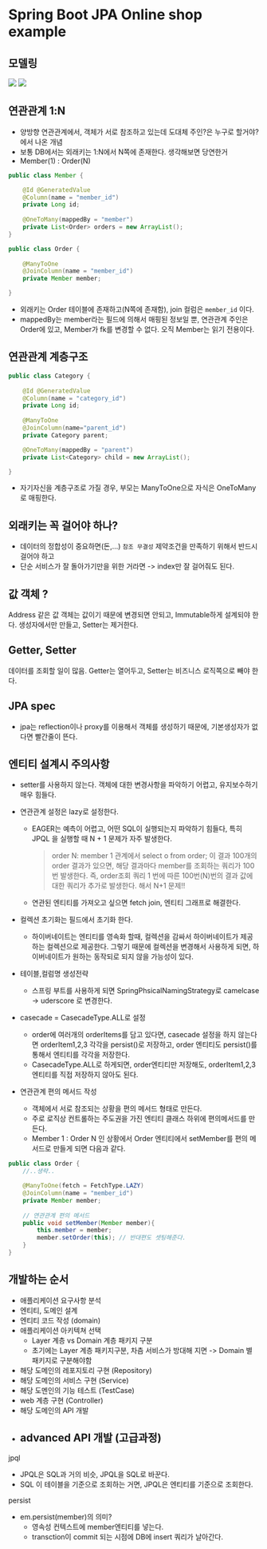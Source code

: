 # Spring Boot JPA Online shop example 

## 모델링 
![](https://user-images.githubusercontent.com/28615416/80606188-f9311300-8a6e-11ea-8bd0-5978c60d9128.png)
![](https://user-images.githubusercontent.com/28615416/80606200-fd5d3080-8a6e-11ea-938c-db9ca1084f3f.png)


## 연관관계 1:N 
- 양방향 연관관계에서, 객체가 서로 참조하고 있는데 도대체 주인?은 누구로 할거야? 에서 나온 개념 
- 보통 DB에서는 외래키는 1:N에서 N쪽에 존재한다. 생각해보면 당연한거
- Member(1) : Order(N)

```java
public class Member {

    @Id @GeneratedValue
    @Column(name = "member_id")
    private Long id;
    
    @OneToMany(mappedBy = "member")
    private List<Order> orders = new ArrayList();
} 

public class Order {
    
    @ManyToOne
    @JoinColumn(name = "member_id")
    private Member member;

}
```
- 외래키는 Order 테이블에 존재하고(N쪽에 존재함), join 컬럼은 `member_id` 이다. 
- mappedBy는 member라는 필드에 의해서 매핑된 정보일 뿐, 연관관계 주인은 Order에 있고, Member가 fk를 변경할 수 없다. 오직 Member는 읽기 전용이다.


## 연관관계 계층구조
```java
public class Category {
    
    @Id @GeneratedValue
    @Column(name = "category_id")
    private Long id;
    
    @ManyToOne
    @JoinColumn(name="parent_id")
    private Category parent;

    @OneToMany(mappedBy = "parent")
    private List<Category> child = new ArrayList();

}
```
- 자기자신을 계층구조로 가질 경우, 부모는 ManyToOne으로 자식은 OneToMany로 매핑한다.


## 외래키는 꼭 걸어야 하나? 
- 데이터의 정합성이 중요하면(돈,...) `참조 무결성` 제약조건을 만족하기 위해서 반드시 걸어야 하고
- 단순 서비스가 잘 돌아가기만을 위한 거라면 -> index만 잘 걸어줘도 된다.


## 값 객체 ?
Address 같은 값 객체는 값이기 때문에 변경되면 안되고, Immutable하게 설계되야 한다. 생성자에서만 만들고, Setter는 제거한다. 

## Getter, Setter
데이터를 조회할 일이 많음. Getter는 열어두고, Setter는 비즈니스 로직쪽으로 빼야 한다.

## JPA spec
- jpa는 reflection이나 proxy를 이용해서 객체를 생성하기 때문에, 기본생성자가 없다면 빨간줄이 뜬다.





## 엔티티 설계시 주의사항

-   setter를 사용하지 않는다. 
    객체에 대한 변경사항을 파악하기 어렵고, 유지보수하기 매우 힘들다.

-   연관관계 설정은 lazy로 설정한다.

    -   EAGER는 예측이 어렵고, 어떤 SQL이 실행되는지 파악하기 힘들다, 특히 JPQL 을 실행할 때 N + 1 문제가 자주 발생한다. 

        >    order N: member 1 관계에서
        >   select o from order; 이 결과 100개의 order 결과가 있으면, 해당 결과마다 member를 조회하는 쿼리가 100번 발생한다. 즉, order조회 쿼리 1 번에 따른 100번(N)번의 결과 값에 대한 쿼리가 추가로 발생한다. 해서 N+1 문제!!

    -   연관된 엔티티를 가져오고 싶으면 fetch join, 엔티티 그래프로 해결한다.

-   컬렉션 초기화는 필드에서 초기화 한다. 
    -   하이버네이트는 엔티티를 영속화 할때, 컬렉션을 감싸서 하이버네이트가 제공하는 컬렉션으로 제공한다. 그렇기 때문에 컬렉션을 변경해서 사용하게 되면, 하이버네이트가 원하는 동작되로 되지 않을 가능성이 있다.

-   테이블,컬럼명 생성전략 
    -   스프링 부트를 사용하게 되면 SpringPhsicalNamingStrategy로 camelcase -> uderscore 로 변경한다.

-   casecade = CasecadeType.ALL로 설정
    -   order에 여러개의 orderItems를 담고 있다면, casecade 설정을 하지 않는다면 orderItem1,2,3 각각을 persist()로 저장하고, order 엔티티도 persist()를 통해서 엔티티를 각각을 저장한다. 
    -   CasecadeType.ALL로 하게되면, order엔티티만 저장해도, orderItem1,2,3 엔티티를 직접 저장하지 않아도 된다.

-   연관관계 편의 메서드 작성
    -   객체에서 서로 참조되는 상황을 편의 메서드 형태로 만든다. 
    -   주로 로직상 컨트롤하는 주도권을 가진 엔티티 클래스 하위에 편의메서드를 만든다. 
    -   Member 1 : Order N 인 상황에서 Order 엔티티에서 setMember를 편의 메서드로 만들게 되면 다음과 같다.

```java
public class Order {
    //..생략..

    @ManyToOne(fetch = FetchType.LAZY)
    @JoinColumn(name = "member_id")
    private Member member;
    
    // 연관관계 편의 메서드
    public void setMember(Member member){
        this.member = member;
        member.setOrder(this); // 반대편도 셋팅해준다.
    }
}
```





## 개발하는 순서 

-   애플리케이션 요구사항 분석 
-   엔티티, 도메인 설계 
-   엔티티 코드 작성 (domain)
-   애플리케이션 아키텍쳐 선택
    -   Layer 계층 vs Domain 계층 패키지 구분 
    -   초기에는 Layer 계층 패키지구분, 차츰 서비스가 방대해 지면 -> Domain 별 패키지로 구분해야함
-   해당 도메인의 레포지토리 구현  (Repository)
-   해당 도메인의 서비스 구현 (Service)
-   해당 도멘인의 기능 테스트 (TestCase)
-   web 계층 구현 (Controller)
-   해당 도메인의 API 개발 
-   advanced API 개발 (고급과정)
    -   







jpql

-   JPQL은 SQL과 거의 비슷, JPQL을 SQL로 바꾼다. 
-   SQL 이 테이블을 기준으로 조회하는 거면, JPQL은 엔티티를 기준으로 조회한다.

persist

-   em.persist(member)의 의미? 
    -   영속성 컨텍스트에 member엔티티를 넣는다.
    -   transction이 commit 되는 시점에 DB에 insert 쿼리가 날아간다.